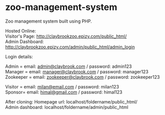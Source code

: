 # zoo-management-system

Zoo management system built using PHP.

Hosted Online: <br>
Visitor's Page: http://claybrookzoo.epizy.com/public_html/ <br>
Admin Dashboard: http://claybrookzoo.epizy.com/admin/public_html/admin_login <br>
  
Login details:

Admin = email: admin@claybrook.com / password: admin123 <br>
Manager = email: manager@claybrook.com / password: manager123 <br>
Zookeeper = email: zookeeper@claybrook.com / password: zookeeper123 <br>

Visitor = email: milan@email.com / password: milan123 <br>
Sponsor= email: himal@gmail.com / password: himal123 <br>

After cloning:
Homepage url: localhost/foldername/public_html/ <br>
Admin dashboard: localhost/foldername/admin/public_html <br>
